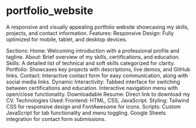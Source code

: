 # portfolio_website
A responsive and visually appealing portfolio website showcasing my skills, projects, and contact information.
Features:
Responsive Design: Fully optimized for mobile, tablet, and desktop devices.

Sections:
Home: Welcoming introduction with a professional profile and tagline.
About: Brief overview of my skills, certifications, and education.
Skills: A detailed list of technical and soft skills categorized for clarity.
Portfolio: Showcases key projects with descriptions, live demos, and GitHub links.
Contact: Interactive contact form for easy communication, along with social media links.
Dynamic Interactivity:
Tabbed interface for switching between certifications and education.
Interactive navigation menu with open/close functionality.
Downloadable Resume: Direct link to download my CV.
Technologies Used:
Frontend: HTML, CSS, JavaScript.
Styling: Tailwind CSS for responsive design and FontAwesome for icons.
Scripts:
Custom JavaScript for tab functionality and menu toggling.
Google Sheets integration for contact form submissions.
